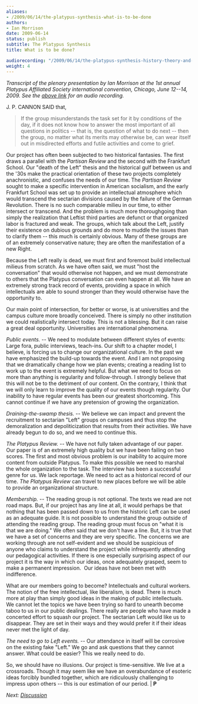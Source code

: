 ```yaml
---
aliases:
- /2009/06/14/the-platypus-synthesis-what-is-to-be-done
authors:
- Ian Morrison
date: 2009-06-14
status: publish
subtitle: The Platypus Synthesis
title: What is to be done?

audiorecording: "/2009/06/14/the-platypus-synthesis-history-theory-and-practice"
weight: 4
---
```


*Transcript of the plenary presentation by Ian Morrison at the 1st annual Platypus Affiliated Society international convention, Chicago, June 12--14, 2009. See the [above link](/2009/06/14/the-platypus-synthesis-history-theory-and-practice) for an audio recording.*

J. P. CANNON SAID that,

> If the group misunderstands the task set for it by conditions of the day, if it does not know how to answer the most important of all questions in politics -- that is, the question of what to do next -- then the group, no matter what its merits may otherwise be, can wear itself out in misdirected efforts and futile activities and come to grief.

Our project has often been subjected to two historical fantasies. The first draws a parallel with the *Partisan Review* and the second with the Frankfurt School. Our "death of the Left" thesis and the historical gulf between us and the '30s make the practical orientation of these two projects completely anachronistic, and confuses the needs of our time. The *Partisan Review* sought to make a specific intervention in American socialism, and the early Frankfurt School was set up to provide an intellectual atmosphere which would transcend the sectarian divisions caused by the failure of the German Revolution. There is no such comparable milieu in our time, to either intersect or transcend. And the problem is much more thoroughgoing than simply the realization that Leftist third parties are defunct or that organized labor is fractured and weak. The groups, which talk about the Left, justify their existence on dubious grounds and do more to muddle the issues than to clarify them -- this much is certainly obvious. Many of these groups are of an extremely conservative nature; they are often the manifestation of a new Right.

Because the Left really is dead, we must first and foremost build intellectual milieus from scratch. As we have often said, we must "host the conversation" that would otherwise not happen, and we must demonstrate to others that the Platypus conversation can even happen at all. We have an extremely strong track record of events, providing a space in which intellectuals are able to sound stronger than they would otherwise have the opportunity to.

Our main point of intersection, for better or worse, is at universities and the campus culture more broadly conceived. There is simply no other institution we could realistically intersect today. This is not a blessing. But it can raise a great deal opportunity. Universities are international phenomena.

*Public events.* -- We need to modulate between different styles of events: Large fora, public interviews, teach-ins. Our shift to a chapter model, I believe, is forcing us to change our organizational culture. In the past we have emphasized the build-up towards the event. And I am not proposing that we dramatically change how we plan events; creating a reading list to work up to the event is extremely helpful. But what we need to focus on more than anything is regularity and follow-through. I strongly believe that this will not be to the detriment of our content. On the contrary, I think that we will only learn to improve the quality of our events though regularity. Our inability to have regular events has been our greatest shortcoming. This cannot continue if we have any pretension of growing the organization.

*Draining-the-swamp thesis.* -- We believe we can impact and prevent the recruitment to sectarian "Left" groups on campuses and thus stop the demoralization and depoliticization that results from their activities. We have already begun to do so, and we need to continue this.

*The Platypus Review.* -- We have not fully taken advantage of our paper. Our paper is of an extremely high quality but we have been failing on two scores. The first and most obvious problem is our inability to acquire more content from outside Platypus. To make this possible we need to marshal the whole organization to the task. The interview has been a successful genre for us. We lack reportage. We need to act as a historical record of our time. *The Platypus Review* can travel to new places before we will be able to provide an organizational structure.

*Membership.* -- The reading group is not optional. The texts we read are not road maps. But, if our project has any line at all, it would perhaps be that nothing that has been passed down to us from the historic Left can be used as an adequate guide. It is not possible to understand the group outside of attending the reading group. The reading group must focus on "what it is that we are doing." We often said that we don't have a line. But, it is true that we have a set of concerns and they are very specific. The concerns we are working through are not self-evident and we should be suspicious of anyone who claims to understand the project while infrequently attending our pedagogical activities. If there is one especially surprising aspect of our project it is the way in which our ideas, once adequately grasped, seem to make a permanent impression.  Our ideas have not been met with indifference.

What are our members going to become? Intellectuals and cultural workers. The notion of the free intellectual, like liberalism, is dead. There is much more at play than simply good ideas in the making of public intellectuals. We cannot let the topics we have been trying so hard to unearth become taboo to us in our public dealings. There really are people who have made a concerted effort to squash our project. The sectarian Left would like us to disappear. They are set in their ways and they would prefer it if their ideas never met the light of day.

*The need to go to Left events.* -- Our attendance in itself will be corrosive on the existing fake "Left." We go and ask questions that they cannot answer. What could be easier? This we really need to do.

So, we should have no illusions. Our project is time-sensitive. We live at a crossroads. Though it may seem like we have an overabundance of esoteric ideas forcibly bundled together, which are ridiculously challenging to impress upon others -- this is our estimation of our period. | **P**

*Next: [Discussion](/2009/06/14/the-platypus-synthesis-discussion)*
